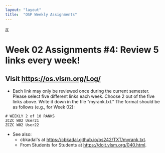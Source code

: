 ```yaml
---
layout: "layout"
title:  "OSP Weekly Assignments"
---
```


[&#x213C;](#idxXXX)<br id="idx000">
# Week 02 Assignments #4: Review 5 links every week!

## Visit <https://os.vlsm.org/Log/>
* Each link may only be reviewed once during the current semester. 
  Please select five different links each week. 
  Choose 2 out of the five links above. 
  Write it down in the file “myrank.txt.” 
  The format should be as follows (e.g., for Week 02):

```
# WEEKLY 2 of 10 RANKS
ZCZC W02 User21 
ZCZC W02 User22 

```
* See also:
  * cbkadal's at <https://cbkadal.github.io/os242/TXT/myrank.txt>.
  * From Students for Students at <https://doit.vlsm.org/040.html>.


<br id="idxXXX"><br>

